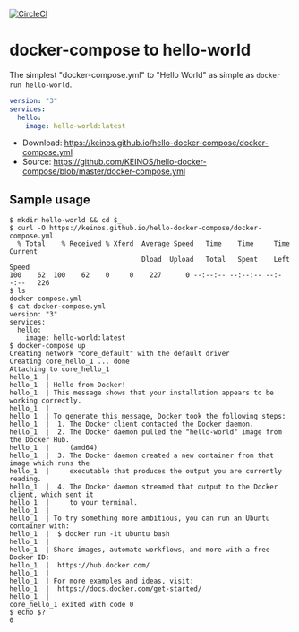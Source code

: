 [![CircleCI](https://circleci.com/gh/KEINOS/hello-docker-compose/tree/master.svg?style=svg)](https://circleci.com/gh/KEINOS/hello-docker-compose/tree/master)

# docker-compose to hello-world

The simplest "docker-compose.yml" to "Hello World" as simple as `docker run hello-world`.

```yaml
version: "3"
services:
  hello:
    image: hello-world:latest
```

- Download: https://keinos.github.io/hello-docker-compose/docker-compose.yml
- Source: https://github.com/KEINOS/hello-docker-compose/blob/master/docker-compose.yml

## Sample usage

```shellsession
$ mkdir hello-world && cd $_
$ curl -O https://keinos.github.io/hello-docker-compose/docker-compose.yml
  % Total    % Received % Xferd  Average Speed   Time    Time     Time  Current
                                 Dload  Upload   Total   Spent    Left  Speed
100    62  100    62    0     0    227      0 --:--:-- --:--:-- --:--:--   226
$ ls
docker-compose.yml
$ cat docker-compose.yml
version: "3"
services:
  hello:
    image: hello-world:latest
$ docker-compose up
Creating network "core_default" with the default driver
Creating core_hello_1 ... done
Attaching to core_hello_1
hello_1  | 
hello_1  | Hello from Docker!
hello_1  | This message shows that your installation appears to be working correctly.
hello_1  | 
hello_1  | To generate this message, Docker took the following steps:
hello_1  |  1. The Docker client contacted the Docker daemon.
hello_1  |  2. The Docker daemon pulled the "hello-world" image from the Docker Hub.
hello_1  |     (amd64)
hello_1  |  3. The Docker daemon created a new container from that image which runs the
hello_1  |     executable that produces the output you are currently reading.
hello_1  |  4. The Docker daemon streamed that output to the Docker client, which sent it
hello_1  |     to your terminal.
hello_1  | 
hello_1  | To try something more ambitious, you can run an Ubuntu container with:
hello_1  |  $ docker run -it ubuntu bash
hello_1  | 
hello_1  | Share images, automate workflows, and more with a free Docker ID:
hello_1  |  https://hub.docker.com/
hello_1  | 
hello_1  | For more examples and ideas, visit:
hello_1  |  https://docs.docker.com/get-started/
hello_1  | 
core_hello_1 exited with code 0
$ echo $?
0 
```
